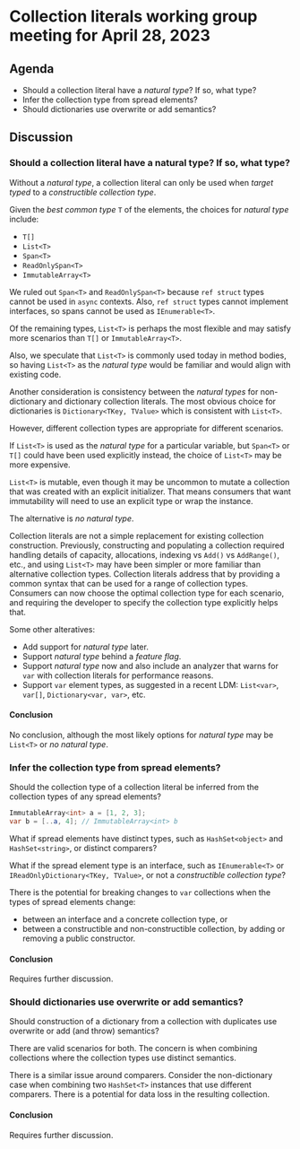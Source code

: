# Collection literals working group meeting for April 28, 2023

## Agenda

* Should a collection literal have a *natural type*? If so, what type?
* Infer the collection type from spread elements?
* Should dictionaries use overwrite or add semantics?

## Discussion

### Should a collection literal have a natural type? If so, what type?
[natural-type]: #natural-type

Without a *natural type*, a collection literal can only be used when *target typed* to a *constructible collection type*.

Given the *best common type* `T` of the elements, the choices for *natural type* include:
* `T[]`
* `List<T>`
* `Span<T>`
* `ReadOnlySpan<T>`
* `ImmutableArray<T>`

We ruled out `Span<T>` and `ReadOnlySpan<T>` because `ref struct` types cannot be used in `async` contexts.
Also, `ref struct` types cannot implement interfaces, so spans cannot be used as `IEnumerable<T>`.

Of the remaining types, `List<T>` is perhaps the most flexible and may satisfy more scenarios than `T[]` or `ImmutableArray<T>`.

Also, we speculate that `List<T>` is commonly used today in method bodies, so having `List<T>` as the *natural type* would be familiar and would align with existing code.

Another consideration is consistency between the *natural types* for non-dictionary and dictionary collection literals. The most obvious choice for dictionaries is `Dictionary<TKey, TValue>` which is consistent with `List<T>`.

However, different collection types are appropriate for different scenarios.

If `List<T>` is used as the *natural type* for a particular variable, but `Span<T>` or `T[]` could have been used explicitly instead, the choice of `List<T>` may be more expensive.

`List<T>` is mutable, even though it may be uncommon to mutate a collection that was created with an explicit initializer. That means consumers that want immutability will need to use an explicit type or wrap the instance.

The alternative is *no natural type*.

Collection literals are not a simple replacement for existing collection construction.
Previously, constructing and populating a collection required handling details of capacity, allocations, indexing vs `Add()` vs `AddRange()`, etc., and using `List<T>` may have been simpler or more familiar than alternative collection types.
Collection literals address that by providing a common syntax that can be used for a range of collection types.
Consumers can now choose the optimal collection type for each scenario, and requiring the developer to specify the collection type explicitly helps that.

Some other alteratives:
* Add support for *natural type* later.
* Support *natural type* behind a *feature flag*.
* Support *natural type* now and also include an analyzer that warns for `var` with collection literals for performance reasons.
* Support `var` element types, as suggested in a recent LDM: `List<var>`, `var[]`, `Dictionary<var, var>`, etc.

#### Conclusion
No conclusion, although the most likely options for *natural type* may be `List<T>` or *no natural type*.

### Infer the collection type from spread elements?
[infer-from-spread]: #infer-from-spread

Should the collection type of a collection literal be inferred from the collection types of any spread elements?
```csharp
ImmutableArray<int> a = [1, 2, 3];
var b = [..a, 4]; // ImmutableArray<int> b
```

What if spread elements have distinct types, such as `HashSet<object>` and `HashSet<string>`, or distinct comparers?

What if the spread element type is an interface, such as `IEnumerable<T>` or `IReadOnlyDictionary<TKey, TValue>`, or not a *constructible collection type*?

There is the potential for breaking changes to `var` collections when the types of spread elements change:
* between an interface and a concrete collection type, or
* between a constructible and non-constructible collection, by adding or removing a public constructor.

#### Conclusion
Requires further discussion.

### Should dictionaries use overwrite or add semantics?
[overwrite-or-add]: #overwrite-or-add

Should construction of a dictionary from a collection with duplicates use overwrite or add (and throw) semantics?

There are valid scenarios for both.
The concern is when combining collections where the collection types use distinct semantics.

There is a similar issue around comparers.
Consider the non-dictionary case when combining two `HashSet<T>` instances that use different comparers. There is a potential for data loss in the resulting collection.

#### Conclusion
Requires further discussion.